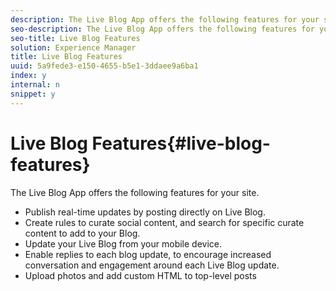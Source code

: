 ```yaml
---
description: The Live Blog App offers the following features for your site.
seo-description: The Live Blog App offers the following features for your site.
seo-title: Live Blog Features
solution: Experience Manager
title: Live Blog Features
uuid: 5a9fede3-e150-4655-b5e1-3ddaee9a6ba1
index: y
internal: n
snippet: y
---
```


# Live Blog Features{#live-blog-features}

The Live Blog App offers the following features for your site.



* Publish real-time updates by posting directly on Live Blog.
* Create rules to curate social content, and search for specific curate content to add to your Blog.
* Update your Live Blog from your mobile device.
* Enable replies to each blog update, to encourage increased conversation and engagement around each Live Blog update.
* Upload photos and add custom HTML to top-level posts

